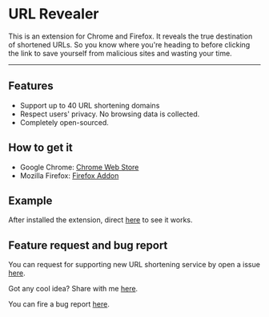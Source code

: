 # URL Revealer
This is an extension for Chrome and Firefox.
It reveals the true destination of shortened URLs. So you know where you're heading to before clicking the link to save yourself from malicious sites and wasting your time.

---
## Features
- Support up to 40 URL shortening domains
- Respect users' privacy. No browsing data is collected.
- Completely open-sourced.

## How to get it
- Google Chrome: [Chrome Web Store](https://chrome.google.com/webstore/detail/url-revealer/ggfnchfbbaoedmibmholajghjpfjccae/)
- Mozilla Firefox: [Firefox Addon](https://addons.mozilla.org/en-US/firefox/addon/url-revealer/)

## Example
After installed the extension, direct [here](https://huyld.github.io/url-revealer/demo/) to see it works.

## Feature request and bug report
You can request for supporting new URL shortening service by open a issue [here](https://github.com/huyld/url-revealer/issues/new?template=feature_request--support-new-service.md).

Got any cool idea? Share with me [here](https://github.com/huyld/url-revealer/issues/new?template=feature_request.md).

You can fire a bug report [here](https://github.com/huyld/url-revealer/issues/new?template=bug_report.md).
